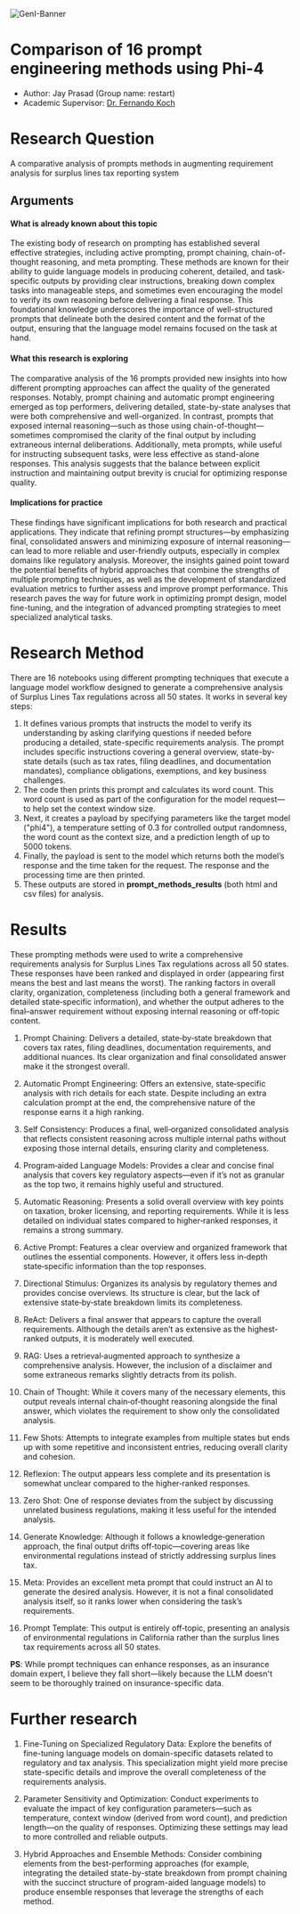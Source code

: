 ![GenI-Banner](https://github.com/genilab-fau/genial-fau.github.io/blob/8f1a2d3523f879e1082918c7bba19553cb6e7212/images/geni-lab-banner.png?raw=true)

# Comparison of 16 prompt engineering methods using Phi-4

* Author: Jay Prasad (Group name: restart)
* Academic Supervisor: [Dr. Fernando Koch](http://www.fernandokoch.me)

  
# Research Question 

A comparative analysis of prompts methods in augmenting requirement analysis for surplus lines tax reporting system


## Arguments

#### What is already known about this topic

The existing body of research on prompting has established several effective strategies, including active prompting, prompt chaining, chain-of-thought reasoning, and meta prompting. These methods are known for their ability to guide language models in producing coherent, detailed, and task-specific outputs by providing clear instructions, breaking down complex tasks into manageable steps, and sometimes even encouraging the model to verify its own reasoning before delivering a final response. This foundational knowledge underscores the importance of well-structured prompts that delineate both the desired content and the format of the output, ensuring that the language model remains focused on the task at hand.

#### What this research is exploring

The comparative analysis of the 16 prompts provided new insights into how different prompting approaches can affect the quality of the generated responses. Notably, prompt chaining and automatic prompt engineering emerged as top performers, delivering detailed, state-by-state analyses that were both comprehensive and well-organized. In contrast, prompts that exposed internal reasoning—such as those using chain-of-thought—sometimes compromised the clarity of the final output by including extraneous internal deliberations. Additionally, meta prompts, while useful for instructing subsequent tasks, were less effective as stand-alone responses. This analysis suggests that the balance between explicit instruction and maintaining output brevity is crucial for optimizing response quality.

#### Implications for practice

These findings have significant implications for both research and practical applications. They indicate that refining prompt structures—by emphasizing final, consolidated answers and minimizing exposure of internal reasoning—can lead to more reliable and user-friendly outputs, especially in complex domains like regulatory analysis. Moreover, the insights gained point toward the potential benefits of hybrid approaches that combine the strengths of multiple prompting techniques, as well as the development of standardized evaluation metrics to further assess and improve prompt performance. This research paves the way for future work in optimizing prompt design, model fine-tuning, and the integration of advanced prompting strategies to meet specialized analytical tasks.

# Research Method

There are 16 notebooks using different prompting techniques that execute a language model workflow designed to generate a comprehensive analysis of Surplus Lines Tax regulations across all 50 states. It works in several key steps:
1.	It defines various prompts that instructs the model to verify its understanding by asking clarifying questions if needed before producing a detailed, state-specific requirements analysis. The prompt includes specific instructions covering a general overview, state-by-state details (such as tax rates, filing deadlines, and documentation mandates), compliance obligations, exemptions, and key business challenges.
2.	The code then prints this prompt and calculates its word count. This word count is used as part of the configuration for the model request— to help set the context window size.
3.	Next, it creates a payload by specifying parameters like the target model ("phi4"), a temperature setting of 0.3 for controlled output randomness, the word count as the context size, and a prediction length of up to 5000 tokens.
4.	Finally, the payload is sent to the model which returns both the model’s response and the time taken for the request. The response and the processing time are then printed.
5.	These outputs are stored in **prompt_methods_results** (both html and csv files) for analysis.


# Results

These prompting methods were used to write a comprehensive requirements analysis for Surplus Lines Tax regulations across all 50 states. These responses have been ranked and displayed in order (appearing first means the best and last means the worst). The ranking factors in overall clarity, organization, completeness (including both a general framework and detailed state‐specific information), and whether the output adheres to the final–answer requirement without exposing internal reasoning or off‐topic content. 

1. Prompt Chaining: Delivers a detailed, state‑by‑state breakdown that covers tax rates, filing deadlines, documentation requirements, and additional nuances. Its clear organization and final consolidated answer make it the strongest overall.

2. Automatic Prompt Engineering: Offers an extensive, state‑specific analysis with rich details for each state. Despite including an extra calculation prompt at the end, the comprehensive nature of the response earns it a high ranking.

3. Self Consistency: Produces a final, well‐organized consolidated analysis that reflects consistent reasoning across multiple internal paths without exposing those internal details, ensuring clarity and completeness.

4. Program‑aided Language Models: Provides a clear and concise final analysis that covers key regulatory aspects—even if it’s not as granular as the top two, it remains highly useful and structured.

5. Automatic Reasoning: Presents a solid overall overview with key points on taxation, broker licensing, and reporting requirements. While it is less detailed on individual states compared to higher‐ranked responses, it remains a strong summary.

6. Active Prompt: Features a clear overview and organized framework that outlines the essential components. However, it offers less in‑depth state‑specific information than the top responses.

7. Directional Stimulus: Organizes its analysis by regulatory themes and provides concise overviews. Its structure is clear, but the lack of extensive state‑by‑state breakdown limits its completeness.

8. ReAct: Delivers a final answer that appears to capture the overall requirements. Although the details aren’t as extensive as the highest‐ranked outputs, it is moderately well executed.

9. RAG: Uses a retrieval‑augmented approach to synthesize a comprehensive analysis. However, the inclusion of a disclaimer and some extraneous remarks slightly detracts from its polish.

10. Chain of Thought: While it covers many of the necessary elements, this output reveals internal chain‑of‑thought reasoning alongside the final answer, which violates the requirement to show only the consolidated analysis.

11. Few Shots: Attempts to integrate examples from multiple states but ends up with some repetitive and inconsistent entries, reducing overall clarity and cohesion.

12. Reflexion: The output appears less complete and its presentation is somewhat unclear compared to the higher‑ranked responses.

13. Zero Shot: One of response deviates from the subject by discussing unrelated business regulations, making it less useful for the intended analysis.

14. Generate Knowledge: Although it follows a knowledge‐generation approach, the final output drifts off‑topic—covering areas like environmental regulations instead of strictly addressing surplus lines tax.

15. Meta: Provides an excellent meta prompt that could instruct an AI to generate the desired analysis. However, it is not a final consolidated analysis itself, so it ranks lower when considering the task’s requirements.

16. Prompt Template: This output is entirely off‑topic, presenting an analysis of environmental regulations in California rather than the surplus lines tax requirements across all 50 states.

**PS**: While prompt techniques can enhance responses, as an insurance domain expert, I believe they fall short—likely because the LLM doesn't seem to be thoroughly trained on insurance-specific data.

# Further research

1.	Fine-Tuning on Specialized Regulatory Data: Explore the benefits of fine-tuning language models on domain-specific datasets related to regulatory and tax analysis. This specialization might yield more precise state-specific details and improve the overall completeness of the requirements analysis.

2.	Parameter Sensitivity and Optimization: Conduct experiments to evaluate the impact of key configuration parameters—such as temperature, context window (derived from word count), and prediction length—on the quality of responses. Optimizing these settings may lead to more controlled and reliable outputs.

3.	Hybrid Approaches and Ensemble Methods: Consider combining elements from the best-performing approaches (for example, integrating the detailed state-by-state breakdown from prompt chaining with the succinct structure of program-aided language models) to produce ensemble responses that leverage the strengths of each method.
